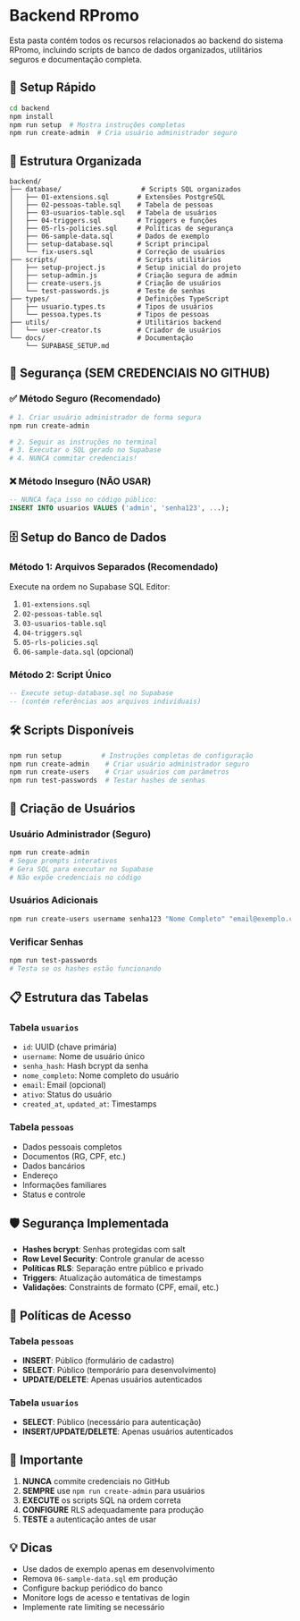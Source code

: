 # Backend RPromo

Esta pasta contém todos os recursos relacionados ao backend do sistema RPromo, incluindo scripts de banco de dados organizados, utilitários seguros e documentação completa.

## 🚀 Setup Rápido

```bash
cd backend
npm install
npm run setup  # Mostra instruções completas
npm run create-admin  # Cria usuário administrador seguro
```

## 📁 Estrutura Organizada

```
backend/
├── database/                    # Scripts SQL organizados
│   ├── 01-extensions.sql       # Extensões PostgreSQL
│   ├── 02-pessoas-table.sql    # Tabela de pessoas
│   ├── 03-usuarios-table.sql   # Tabela de usuários
│   ├── 04-triggers.sql         # Triggers e funções
│   ├── 05-rls-policies.sql     # Políticas de segurança
│   ├── 06-sample-data.sql      # Dados de exemplo
│   ├── setup-database.sql      # Script principal
│   └── fix-users.sql           # Correção de usuários
├── scripts/                    # Scripts utilitários
│   ├── setup-project.js        # Setup inicial do projeto
│   ├── setup-admin.js          # Criação segura de admin
│   ├── create-users.js         # Criação de usuários
│   └── test-passwords.js       # Teste de senhas
├── types/                      # Definições TypeScript
│   ├── usuario.types.ts        # Tipos de usuários
│   └── pessoa.types.ts         # Tipos de pessoas
├── utils/                      # Utilitários backend
│   └── user-creator.ts         # Criador de usuários
└── docs/                       # Documentação
    └── SUPABASE_SETUP.md
```

## 🔐 Segurança (SEM CREDENCIAIS NO GITHUB)

### ✅ Método Seguro (Recomendado)
```bash
# 1. Criar usuário administrador de forma segura
npm run create-admin

# 2. Seguir as instruções no terminal
# 3. Executar o SQL gerado no Supabase
# 4. NUNCA commitar credenciais!
```

### ❌ Método Inseguro (NÃO USAR)
```sql
-- NUNCA faça isso no código público:
INSERT INTO usuarios VALUES ('admin', 'senha123', ...);
```

## 🗄️ Setup do Banco de Dados

### Método 1: Arquivos Separados (Recomendado)
Execute na ordem no Supabase SQL Editor:
1. `01-extensions.sql`
2. `02-pessoas-table.sql`
3. `03-usuarios-table.sql`
4. `04-triggers.sql`
5. `05-rls-policies.sql`
6. `06-sample-data.sql` (opcional)

### Método 2: Script Único
```sql
-- Execute setup-database.sql no Supabase
-- (contém referências aos arquivos individuais)
```

## 🛠 Scripts Disponíveis

```bash
npm run setup          # Instruções completas de configuração
npm run create-admin    # Criar usuário administrador seguro
npm run create-users    # Criar usuários com parâmetros
npm run test-passwords  # Testar hashes de senhas
```

## 🔑 Criação de Usuários

### Usuário Administrador (Seguro)
```bash
npm run create-admin
# Segue prompts interativos
# Gera SQL para executar no Supabase
# Não expõe credenciais no código
```

### Usuários Adicionais
```bash
npm run create-users username senha123 "Nome Completo" "email@exemplo.com"
```

### Verificar Senhas
```bash
npm run test-passwords
# Testa se os hashes estão funcionando
```

## 📋 Estrutura das Tabelas

### Tabela `usuarios`
- `id`: UUID (chave primária)
- `username`: Nome de usuário único
- `senha_hash`: Hash bcrypt da senha
- `nome_completo`: Nome completo do usuário
- `email`: Email (opcional)
- `ativo`: Status do usuário
- `created_at`, `updated_at`: Timestamps

### Tabela `pessoas`
- Dados pessoais completos
- Documentos (RG, CPF, etc.)
- Dados bancários
- Endereço
- Informações familiares
- Status e controle

## 🛡️ Segurança Implementada

- **Hashes bcrypt**: Senhas protegidas com salt
- **Row Level Security**: Controle granular de acesso
- **Políticas RLS**: Separação entre público e privado
- **Triggers**: Atualização automática de timestamps
- **Validações**: Constraints de formato (CPF, email, etc.)

## 📝 Políticas de Acesso

### Tabela `pessoas`
- **INSERT**: Público (formulário de cadastro)
- **SELECT**: Público (temporário para desenvolvimento)
- **UPDATE/DELETE**: Apenas usuários autenticados

### Tabela `usuarios`
- **SELECT**: Público (necessário para autenticação)
- **INSERT/UPDATE/DELETE**: Apenas usuários autenticados

## 🚨 Importante

1. **NUNCA** commite credenciais no GitHub
2. **SEMPRE** use `npm run create-admin` para usuários
3. **EXECUTE** os scripts SQL na ordem correta
4. **CONFIGURE** RLS adequadamente para produção
5. **TESTE** a autenticação antes de usar

## 💡 Dicas

- Use dados de exemplo apenas em desenvolvimento
- Remova `06-sample-data.sql` em produção
- Configure backup periódico do banco
- Monitore logs de acesso e tentativas de login
- Implemente rate limiting se necessário